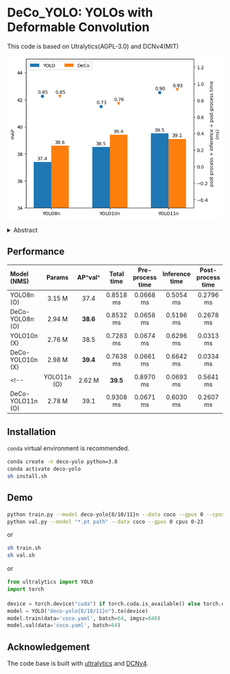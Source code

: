 # DeCo_YOLO: YOLOs with Deformable Convolution
This code is based on Utralytics(AGPL-3.0) and DCNv4(MIT)

![graph](/images/graph.png)

<details>
<summary>Abstract</summary>
In the robot industry, many researchers try to maximize the performance of object detection in limited environments like time and resources. So, in this paper we propose a combination of the most commonly used You Look Only Once (YOLO) in object detection field and deformable convolution network (DCN) modified from original convolution operator. Especially, DCN is accelerated in DCNv4 compared to previous DCN versions by using customized CUDA code. The experimental results show that while the proposed models have parameters and slightly increased inference time, they outperform the original models in performance. For example, compared to their respective base model, the proposed DeCo-YOLO8n, DeCO-YOLO10n and DeCo-YOLO11n achieves 38.6(+1.2) 39.4(+0.9), and 39.1(-0.4) AP<sup>val</sup> , respectively. Based on experiments, we can consider using various existing object detection models with DCN to maximize performance in limited environments like real-time object detection. 
</details>

## Performance
| Model (NMS) |	Params | AP^val^ | Total time | Pre-process time | Inference time | Post-process time | FPS |  
| :---------------| :---: | :------: | :------: | :------: | :------: | :------: | :------: |
| YOLO8n (O) | 3.15 M | 37.4 | 0.8518 ms | 0.0668 ms | 0.5054 ms | 0.2796 ms | 1174 |
| DeCo-YOLO8n (O) | 2.94 M | **38.6** | 0.8532 ms | 0.0658 ms | 0.5196 ms | 0.2678 ms | 1172 |
| YOLO10n (X) | 2.76 M | 38.5 | 0.7283 ms | 0.0674 ms | 0.6296 ms | 0.0313 ms | 1373 |
| DeCo-YOLO10n (X) | 2.98 M | **39.4** | 0.7638 ms | 0.0661 ms | 0.6642 ms | 0.0334 ms | 1309 |
<!-- | YOLO11n (O) | 2.62 M | **39.5** | 0.8970 ms | 0.0693 ms | 0.5641 ms | 0.2637 ms | 1115 |
| DeCo-YOLO11n (O) | 2.78 M | 39.1 | 0.9308 ms | 0.0671 ms | 0.6030 ms | 0.2607 ms | 1074 | -->

## Installation
```conda``` virtual environment is recommended.
```bash
conda create -n deco-yolo python=3.8
conda activate deco-yolo
sh install.sh
```

## Demo
```bash
python train.py --model deco-yolo{8/10/11}n --data coco --gpus 0 --cpus 0-23 --epochs 1000
python val.py --model "*.pt path" --data coco --gpus 0 cpus 0-23
```
or
```bash
sh train.sh
sh val.sh
```
or
```python
from ultralytics import YOLO
import torch

device = torch.device("cuda") if torch.cuda.is_available() else torch.device("cpu")
model = YOLO("deco-yolo{8/10/11}n").to(device)
model.train(data='coco.yaml', batch=64, imgsz=640)
model.val(data='coco.yaml', batch=64)
```

## Acknowledgement
The code base is built with [ultralytics](https://github.com/ultralytics/ultralytics) and [DCNv4](https://github.com/OpenGVLab/DCNv4).